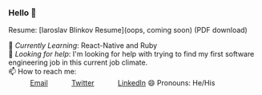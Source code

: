 ### Hello 👋
Resume:  [Iaroslav Blinkov Resume](oops, coming soon) (PDF download)

🌱 *Currently Learning*: React-Native and Ruby<br>
🤔 *Looking for help*: I'm looking for help with trying to find my first software engineering job in this current job climate.<br>
📫 How to reach me: <br>
&nbsp;&nbsp;&nbsp;&nbsp;&nbsp;&nbsp;&nbsp;&nbsp;&nbsp;&nbsp; [Email](here2contactme@gmail.com)
&nbsp;&nbsp;&nbsp;&nbsp;&nbsp;&nbsp;&nbsp;&nbsp;&nbsp;&nbsp; [Twitter](https://www.twitter.com/iarosb)
&nbsp;&nbsp;&nbsp;&nbsp;&nbsp;&nbsp;&nbsp;&nbsp;&nbsp;&nbsp; [LinkedIn](https://www.linkedin.com/in/iarosb)
😄 Pronouns: He/His <br>

<!--
**iarosb/iarosb** is a ✨ _special_ ✨ repository because its `README.md` (this file) appears on your GitHub profile.
Resume:  [Iaroslav Blinkov Resume](oops, coming soon) (PDF download)
 

🌱 *Currently Learning*: React-Native and Ruby<br>
🤔 *Looking for help*: I'm looking for help with trying to find my first software engineering job in this current job climate.<br>
📫 How to reach me: <br>
&nbsp;&nbsp;&nbsp;&nbsp;&nbsp;&nbsp;&nbsp;&nbsp;&nbsp;&nbsp; [Email](here2contactme@gmail.com)
&nbsp;&nbsp;&nbsp;&nbsp;&nbsp;&nbsp;&nbsp;&nbsp;&nbsp;&nbsp; [Twitter](https://www.twitter.com/iarosb)
&nbsp;&nbsp;&nbsp;&nbsp;&nbsp;&nbsp;&nbsp;&nbsp;&nbsp;&nbsp; [LinkedIn](https://www.linkedin.com/in/iarosb)
😄 Pronouns: He/His <br>
- 🔭 I’m currently working on ...
- 🌱 I’m currently learning Python and how to develop better cloud
- 👯 I’m looking to collaborate on ...
- 💬 Ask me about ...
- 📫 How to reach me: here2contactme@gmail.com
- 😄 Pronouns: he/him
- ⚡ Fun fact: https://resume.christinakopecky.com
-->
